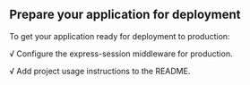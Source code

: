 ## Prepare your application for deployment

To get your application ready for deployment to production:

√ Configure the express-session middleware for production.

√ Add project usage instructions to the README.
